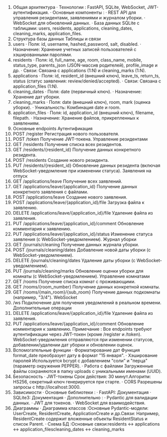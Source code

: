1. Общая архитектура 
·	Технологии : FastAPI, SQLite, WebSocket, JWT-аутентификация.
·	Основные компоненты :
·	REST API для управления резидентами, заявлениями и журналом уборки.
·	WebSocket для обновлений данных.
·	База данных SQLite с таблицами: users, residents, applications, cleaning_dates, cleaning_marks, application_files.
2. Структура базы данных 
Таблицы и связи 
1.	users 
·	Поля: id, username, hashed_password, salt, disabled. 
·	Назначение: Хранение учетных записей пользователей с хэшированными паролями.
1.	residents 
·	Поля: id, full_name, age, room, class_name, mobile, status_type, parents_json (JSON-массив родителей), profile_image и др. 
·	Связи: Связана с applications (1:N) и cleaning_marks (1:N).
1.	applications 
·	Поля: id, resident_id (внешний ключ), leave_ts, return_ts, status (статус заявления: review/denied/accepted). 
·	Связи: Связана с application_files (1:N).
1.	cleaning_dates 
·	Поля: date (первичный ключ). 
·	Назначение: Хранение дат уборки.
1.	cleaning_marks 
·	Поля: date (внешний ключ), room, mark (оценка уборки). 
·	Уникальность: Комбинация date и room.
1.	application_files 
·	Поля: id, application_id (внешний ключ), filename, filepath. 
·	Назначение: Хранение файлов, прикрепленных к заявлениям.
3. Основные endpoints 
Аутентификация 
1.	POST /register Регистрация нового пользователя. 
2.	POST /token Получение JWT-токена. 
Управление резидентами 
1.	GET /residents Получение списка всех резидентов. 
2.	GET /residents/{resident_id} Получение данных конкретного резидента. 
3.	POST /residents Создание нового резидента. 
4.	PUT /residents/{resident_id} Обновление данных резидента (включая WebSocket-уведомление при изменении статуса). 
Заявления на отпуск 
1.	GET /applications/leave Получение всех заявлений. 
2.	GET /applications/leave/{application_id} Получение данных конкретного заявления с файлами. 
3.	POST /applications/leave Создание нового заявления. 
4.	POST /applications/leave/{application_id}/file Загрузка файла к заявлению. 
5.	DELETE /applications/leave/{application_id}/file Удаление файла из заявления. 
6.	PUT /applications/leave/{application_id}/comment Обновление комментария к заявлению. 
7.	PUT /applications/leave/{application_id}/status Изменение статуса заявления (с WebSocket-уведомлением). 
Журнал уборки 
1.	GET /journals/cleaning Получение данных журнала уборки. 
2.	POST /journals/cleaning/dates Добавление новой даты уборки (с WebSocket-уведомлением). 
3.	DELETE /journals/cleaning/dates Удаление даты уборки (с WebSocket-уведомлением). 
4.	PUT /journals/cleaning/marks Обновление оценки уборки для комнаты (с WebSocket-уведомлением). 
Управление комнатами 
1.	GET /rooms Получение списка комнат с проживающими. 
2.	GET /rooms/{room_number} Получение данных конкретной комнаты. 
3.	GET /rooms/{main_room}/{sub_room} Получение данных подкомнаты (например, "3/4"). 
WebSocket 
1.	/ws Подключение для получения уведомлений в реальном времени.
Дополнительные операции 
1.	DELETE /applications/leave/{application_id}/file Удаление файла из заявления. 
2.	PUT /applications/leave/{application_id}/comment Обновление комментария к заявлению. 
Примечание : Все endpoints требуют аутентификации через JWT-токен (кроме /register и /token). WebSocket-уведомления отправляются при изменении статусов, добавлении/удалении дат уборки и обновлении оценок. 
4. Вспомогательные функции 
·	Форматирование дат Функция format_date преобразует дату в формат "15 января". 
·	Хэширование паролей Используется bcrypt с добавлением "соли" и "перца" (параметр окружения PEPPER). 
·	Работа с файлами Загруженные файлы сохраняются в папку uploads с уникальными именами (UUID). 
5. Безопасность 
·	JWT-токены Срок действия: 30 минут.Алгоритм: HS256, секретный ключ генерируется при старте. 
·	CORS Разрешены запросы с http://localhost:3000. 
6. Зависимости 
·	Основные библиотеки : 
·	FastAPI: Документация 
·	SQLite3: Документация 
·	Дополнительно : 
·	Pydantic для валидации данных. 
·	JWT для токенов. 
·	WebSocket для взаимодействия.
7. Диаграммы 
·	Диаграмма классов :Основные Pydantic-модели: UserCreate, ResidentCreate, ApplicationCreate и др.Связи: Например, ResidentCreate содержит вложенные объекты ResidentStatus и список Parent. 
·	Схема БД :Основные связи:residents ↔ applications ↔ application_filescleaning_dates ↔ cleaning_marks 

